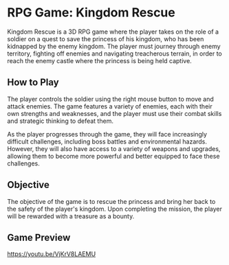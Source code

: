 # RPG Game: Kingdom Rescue
Kingdom Rescue is a 3D RPG game where the player takes on the role of a soldier on a quest to save the princess of his kingdom, who has been kidnapped by the enemy 
kingdom. The player must journey through enemy territory, fighting off enemies and navigating treacherous terrain, in order to reach the enemy castle where the princess 
is being held captive.

## How to Play
The player controls the soldier using the right mouse button to move and attack enemies. The game features a variety of enemies, each with their own strengths and 
weaknesses, and the player must use their combat skills and strategic thinking to defeat them.

As the player progresses through the game, they will face increasingly difficult challenges, including boss battles and environmental hazards. However, they will also 
have access to a variety of weapons and upgrades, allowing them to become more powerful and better equipped to face these challenges.

## Objective
The objective of the game is to rescue the princess and bring her back to the safety of the player's kingdom. Upon completing the mission, the player will be rewarded 
with a treasure as a bounty.

## Game Preview
https://youtu.be/VjKrV8LAEMU


